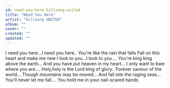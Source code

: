 ```yaml
---
id: need-you-here-hillsong-united
title: "Need You Here"
artist: "Hillsong UNITED"
album: ""
cover: ""
created: ""
updated: ""
---
```


I need you here...I need you here..
You're like the rain that falls
Fall on this heart and make me new
I look to you...I look to you....
You're king king above the earth...
And you have put heaven in my heart...
I only want to bwe where you are....
Holy,holy is the Lord king of glory..
Forever saviour of the world...
Though mountains may be moved...
And fall into the raging seas...
You'll never let me fall....
You hold me in your nail-scared hands